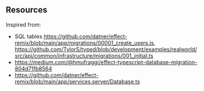 ## Resources

Inspired from:

- SQL tables <https://github.com/datner/effect-remix/blob/main/app/migrations/00001_create_users.js>, <https://github.com/TylorS/typed/blob/development/examples/realworld/src/api/common/infrastructure/migrations/001_initial.ts>
- <https://medium.com/@hmufraggi/effect-typescript-database-migration-804d71fb8564>
- <https://github.com/datner/effect-remix/blob/main/app/services.server/Database.ts>
